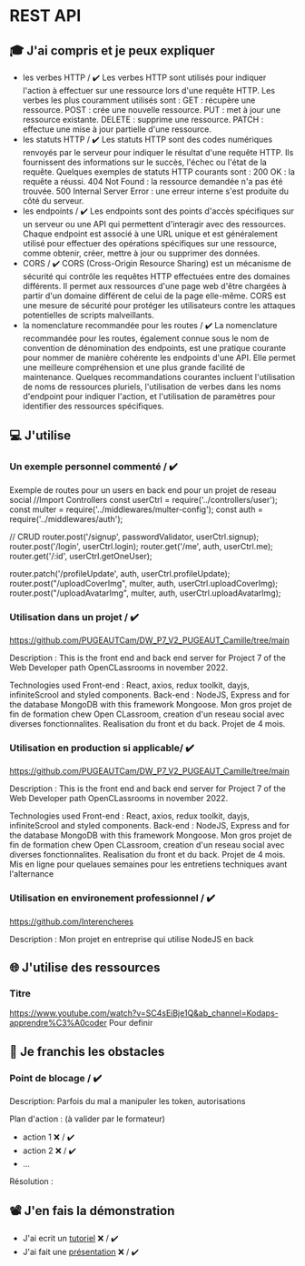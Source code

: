 # REST API

## 🎓 J'ai compris et je peux expliquer

-  les verbes HTTP / ✔️
   Les verbes HTTP sont utilisés pour indiquer l'action à effectuer sur une ressource lors d'une requête HTTP. Les verbes les plus couramment utilisés sont :
   GET : récupère une ressource.
   POST : crée une nouvelle ressource.
   PUT : met à jour une ressource existante.
   DELETE : supprime une ressource.
   PATCH : effectue une mise à jour partielle d'une ressource.
-  les statuts HTTP / ✔️
   Les statuts HTTP sont des codes numériques renvoyés par le serveur pour indiquer le résultat d'une requête HTTP. Ils fournissent des informations sur le succès, l'échec ou l'état de la requête. Quelques exemples de statuts HTTP courants sont :
   200 OK : la requête a réussi.
   404 Not Found : la ressource demandée n'a pas été trouvée.
   500 Internal Server Error : une erreur interne s'est produite du côté du serveur.
-  les endpoints / ✔️
   Les endpoints sont des points d'accès spécifiques sur un serveur ou une API qui permettent d'interagir avec des ressources. Chaque endpoint est associé à une URL unique et est généralement utilisé pour effectuer des opérations spécifiques sur une ressource, comme obtenir, créer, mettre à jour ou supprimer des données.
-  CORS / ✔️
   CORS (Cross-Origin Resource Sharing) est un mécanisme de sécurité qui contrôle les requêtes HTTP effectuées entre des domaines différents. Il permet aux ressources d'une page web d'être chargées à partir d'un domaine différent de celui de la page elle-même. CORS est une mesure de sécurité pour protéger les utilisateurs contre les attaques potentielles de scripts malveillants.
-  la nomenclature recommandée pour les routes / ✔️
   La nomenclature recommandée pour les routes, également connue sous le nom de convention de dénomination des endpoints, est une pratique courante pour nommer de manière cohérente les endpoints d'une API. Elle permet une meilleure compréhension et une plus grande facilité de maintenance. Quelques recommandations courantes incluent l'utilisation de noms de ressources pluriels, l'utilisation de verbes dans les noms d'endpoint pour indiquer l'action, et l'utilisation de paramètres pour identifier des ressources spécifiques.

## 💻 J'utilise

### Un exemple personnel commenté / ✔️

Exemple de routes pour un users en back end pour un projet de reseau social
//Import Controllers
const userCtrl = require('../controllers/user');
const multer = require('../middlewares/multer-config');
const auth = require('../middlewares/auth');

// CRUD
router.post('/signup', passwordValidator, userCtrl.signup);
router.post('/login', userCtrl.login);
router.get('/me', auth, userCtrl.me);
router.get('/:id', userCtrl.getOneUser);

router.patch('/profileUpdate', auth, userCtrl.profileUpdate);
router.post("/uploadCoverImg", multer, auth, userCtrl.uploadCoverImg);
router.post("/uploadAvatarImg", multer, auth, userCtrl.uploadAvatarImg);

### Utilisation dans un projet / ✔️

https://github.com/PUGEAUTCam/DW_P7_V2_PUGEAUT_Camille/tree/main

Description : This is the front end and back end server for Project 7 of the Web Developer path OpenCLassrooms in november 2022.

Technologies used
Front-end : React, axios, redux toolkit, dayjs, infiniteScrool and styled components.
Back-end : NodeJS, Express and for the database MongoDB with this framework Mongoose.
Mon gros projet de fin de formation chew Open CLassroom, creation d'un reseau social avec diverses fonctionnalites. Realisation du front et du back. Projet de 4 mois.

### Utilisation en production si applicable/ ✔️

https://github.com/PUGEAUTCam/DW_P7_V2_PUGEAUT_Camille/tree/main

Description : This is the front end and back end server for Project 7 of the Web Developer path OpenCLassrooms in november 2022.

Technologies used
Front-end : React, axios, redux toolkit, dayjs, infiniteScrool and styled components.
Back-end : NodeJS, Express and for the database MongoDB with this framework Mongoose.
Mon gros projet de fin de formation chew Open CLassroom, creation d'un reseau social avec diverses fonctionnalites. Realisation du front et du back. Projet de 4 mois.
Mis en ligne pour quelaues semaines pour les entretiens techniques avant l'alternance

### Utilisation en environement professionnel / ✔️

https://github.com/Interencheres

Description : Mon projet en entreprise qui utilise NodeJS en back

## 🌐 J'utilise des ressources

### Titre

https://www.youtube.com/watch?v=SC4sEiBje1Q&ab_channel=Kodaps-apprendre%C3%A0coder
Pour definir

## 🚧 Je franchis les obstacles

### Point de blocage / ✔️

Description: Parfois du mal a manipuler les token, autorisations

Plan d'action : (à valider par le formateur)

-  action 1 ❌ / ✔️
-  action 2 ❌ / ✔️
-  ...

Résolution :

## 📽️ J'en fais la démonstration

-  J'ai ecrit un [tutoriel](...) ❌ / ✔️
-  J'ai fait une [présentation](...) ❌ / ✔️
